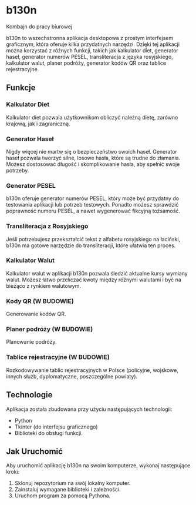 # b130n
Kombajn do pracy biurowej

b130n to wszechstronna aplikacja desktopowa z prostym interfejsem graficznym, która oferuje kilka przydatnych narzędzi. Dzięki tej aplikacji można korzystać z różnych funkcji, takich jak kalkulator diet, generator haseł, generator numerów PESEL, transliteracja z języka rosyjskiego, kalkulator walut, planer podróży, generator kodów QR oraz tablice rejestracyjne.

## Funkcje

### Kalkulator Diet

Kalkulator diet pozwala użytkownikom obliczyć należną dietę, zarówno krajową, jak i zagraniczną.

### Generator Haseł

Nigdy więcej nie martw się o bezpieczeństwo swoich haseł. Generator haseł pozwala tworzyć silne, losowe hasła, które są trudne do złamania. Możesz dostosować długość i skomplikowanie hasła, aby spełnić swoje potrzeby.

### Generator PESEL

b130n oferuje generator numerów PESEL, który może być przydatny do testowania aplikacji lub potrzeb testowych. Ponadto możesz sprawdzić poprawność numeru PESEL, a nawet wygenerować fikcyjną tożsamość.

### Transliteracja z Rosyjskiego

Jeśli potrzebujesz przekształcić tekst z alfabetu rosyjskiego na łaciński, b130n ma gotowe narzędzie do transliteracji, które ułatwia ten proces.

### Kalkulator Walut

Kalkulator walut w aplikacji b130n pozwala śledzić aktualne kursy wymiany walut. Możesz łatwo przeliczać kwoty między różnymi walutami i być na bieżąco z rynkiem walutowym.

### Kody QR (W BUDOWIE)

Generowanie kodów QR.

### Planer podróży (W BUDOWIE)

Planowanie podróży.

### Tablice rejestracyjne (W BUDOWIE)

Rozkodowywanie tablic rejestracyjnych w Polsce (policyjne, wojskowe, innych służb, dyplomatyczne, poszczególne powiaty).

## Technologie

Aplikacja została zbudowana przy użyciu następujących technologii:

- Python
- Tkinter (do interfejsu graficznego)
- Biblioteki do obsługi funkcji.

## Jak Uruchomić

Aby uruchomić aplikację b130n na swoim komputerze, wykonaj następujące kroki:

1. Sklonuj repozytorium na swój lokalny komputer.
2. Zainstaluj wymagane biblioteki i zależności.
3. Uruchom program za pomocą Pythona.
